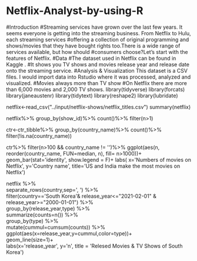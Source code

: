 # Netflix-Analyst-by-using-R
#Introduction
#Streaming services have grown over the last few years. It seems everyone is getting into the streaming business. From Netflix to Hulu, each streaming services #offering a collection of original programming and shows/movies that they have bought rights too.There is a wide range of services available, but how should #consumers choose?Let’s start with the features of Netflix.
#Data
#The dataset used in Netflix can be found in Kaggle .
#It shows you TV shows and movies release year and release date onto the streaming service.
#Analysis & Visualization
This dataset is a CSV files. I would import data into Rstudio where it was processed, analyzed and visualized.
#Movies always more than TV show
#On Netflix there are more than 6,000 movies and 2,000 TV shows.
library(tidyverse) 
library(forcats)
library(janeaustenr)
library(tidytext)
library(reshape2)
library(lubridate)

netflix<-read_csv("../input/netflix-shows/netflix_titles.csv")
summary(netflix)

netflix%>%
group_by(show_id)%>%
count()%>%
filter(n>1)

ctr<-ctr_tibble%>%
group_by(country_name)%>%
count()%>%
filter(!is.na(country_name))


ctr%>%
filter(n>100 && country_name != '')%>%
ggplot(aes(n, reorder(country_name, FUN=median, n), fill= n>1000))+
geom_bar(stat='identity', show.legend = F)+
labs(
x='Numbers of movies on Netflix',
y='Country name',
title='US and India make the most movies on Netflix')

netflix %>%  
separate_rows(country,sep=', ') %>%  
filter(country=='South Korea'& release_year<="2021-02-01" & release_year>="2000-01-01") %>%  
group_by(release_year,type) %>%  
summarize(counts=n()) %>%  
group_by(type) %>%  
mutate(cummul=cumsum(counts)) %>%  
ggplot(aes(x=release_year,y=cummul,color=type))+  
geom_line(size=1)+  
labs(x='release_year', y='n', title = 'Relesed Movies & TV Shows of South Korea')
